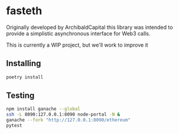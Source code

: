 # fasteth

Originally developed by ArchibaldCapital this library was intended to provide a simplistic asynchronous interface for Web3 calls.

This is currently a WIP project, but we'll work to improve it

## Installing

```sh
poetry install
```

## Testing

```sh
npm install ganache --global
ssh -L 8090:127.0.0.1:8090 node-portal -N &
ganache --fork "http://127.0.0.1:8090/ethereum"
pytest
```
